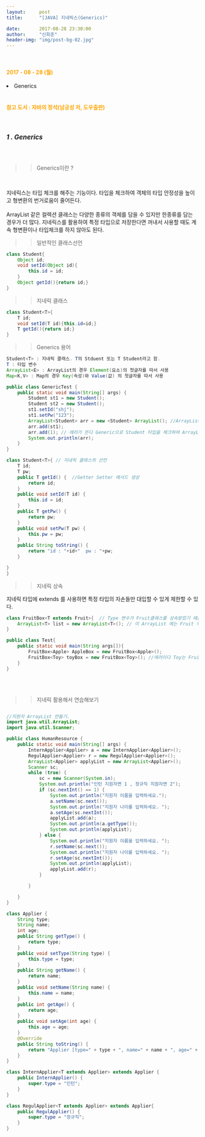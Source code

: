 ```yaml
---
layout:     post
title:      "[JAVA] 지네릭스(Generics)"

date:       2017-08-28 23:30:00
author:     "신희준"
header-img: "img/post-bg-02.jpg"
---
```

<br>
<H4 style ="font-weight:bold; color : orange">2017 - 08 - 28 (월)</H4>

<li>Generics</li>


<br>
<H4 style ="font-weight:bold; color:orange;">참고 도서 : 자바의 정석(남궁성 저, 도우출판)</H4>
<br>

<h5 style = "font-size: 17px; font-weight : bold;">1 . Generics</h5>
<br>

>>Generics이란 ?

<br>
<p>
<span style="font-size : 14px;"> 지네릭스는 타입 체크를 해주는 기능이다. 타입을 체크하여 객체의 타입 안정성을 높이고 형변환의 번거로움이 줄어든다.
<br><br>
ArrayList 같은 컬렉션 클래스는 다양한 종류의 객체를 담을 수 있지만 한종류를 담는 경우가 더 많다. 지네릭스를 활용하여 특정 타입으로 저장한다면 꺼내서 사용할 때도 계속 형변환이나 타입체크를 하지 않아도 된다.</span>
</p>

>>일반적인 클래스선언

~~~java
class Student{
	Object id;
	void setId(Object id){
		this.id = id;
	}
	Object getId(){return id;}
}
~~~

>>지네릭 클래스

~~~java
class Student<T>{
	T id;
	void setId(T id){this.id=id;}
	T getId(){return id;}
}
~~~

>>Generics 용어

~~~java
Student<T> : 지네릭 클래스. T의 Stduent 또는 T Student라고 함.
T : 타입 변수
ArrayList<E> : ArrayList의 경우 Element(요소)의 첫글자를 따서 사용
Map<K,V> : Map의 경우 Key(속성)와 Value(값) 의 첫글자를 따서 사용
~~~

~~~java
public class GenericTest {
	public static void main(String[] args) {
		Student st1 = new Student();
		Student st2 = new Student();
		st1.setId("shj");
		st1.setPw("123");
		ArrayList<Student> arr = new <Student> ArrayList(); //ArrayList에는 Student형태의 값을 저장
		arr.add(st1);
		arr.add(1); // 에러가 뜬다 Generic으로 Student 타입을 체크하여 ArrayList에 저장하기 때문에 다른 형태는 타입을 확인하여 저장을 못하게한다.
		System.out.println(arr);
	}
}

class Student<T>{ // 지네릭 클래스의 선언
	T id;
	T pw;
	public T getId() {  //Getter Setter 메서드 생성
		return id;
	}
	public void setId(T id) {
		this.id = id;
	}
	public T getPw() {
		return pw;
	}
	public void setPw(T pw) {
		this.pw = pw;
	}
	public String toString() {
		return "id : "+id+"  pw : "+pw;
	}

}
}

~~~

>> 지네릭 상속

<p><span style = "font-size :14px">지네릭 타입에 extends 를 사용하면 특정 타입의 자손들만 대입할 수 있게 제한할 수 있다.</span></p>

~~~java
class FruitBox<T extends Fruit>{  // Type 변수가 Fruit클래스를 상속받았기 때문에 Fruit 자손들만 담을 수 있다.
	ArrayList<T> list = new ArrayList<T>(); // 이 ArrayList 에는 Fruit 의 자손만 담을 수 있다.
}

public class Test{
	public static void main(String args[]){
		FruitBox<Apple> AppleBox = new FruitBox<Apple>();
		FruitBox<Toy> toyBox = new FruitBox<Toy>(); //에러이다 Toy는 Fruit의 자손이 아니기에
	}
}
~~~

<BR><BR>

>>지네릭 활용해서 연습해보기

~~~java

//지원자 ArrayList 만들기.
import java.util.ArrayList;
import java.util.Scanner;

public class HumanResource {
	public static void main(String[] args) {
		InternApplier<Applier> a = new InternApplier<Applier>();
		RegulApplier<Applier> r = new RegulApplier<Applier>();
		ArrayList<Applier> applyList = new ArrayList<Applier>();
		Scanner sc;
		while (true) {
			sc = new Scanner(System.in);
			System.out.println("인턴 지원자면 1 , 정규직 지원자면 2");
			if (sc.nextInt() == 1) {
				System.out.println("지원자 이름을 입력하세요.");
				a.setName(sc.next());
				System.out.println("지원자 나이를 입력하세요. ");
				a.setAge(sc.nextInt());
				applyList.add(a);
				System.out.println(a.getType());
				System.out.println(applyList);
			} else {
				System.out.println("지원자 이름을 입력하세요. ");
				r.setName(sc.next());
				System.out.println("지원자 나이를 입력하세요. ");
				r.setAge(sc.nextInt());
				System.out.println(applyList);
				applyList.add(r);
			}

		}

	}
}

class Applier {
	String type;
	String name;
	int age;
	public String getType() {
		return type;
	}
	public void setType(String type) {
		this.type = type;
	}
	public String getName() {
		return name;
	}
	public void setName(String name) {
		this.name = name;
	}
	public int getAge() {
		return age;
	}
	public void setAge(int age) {
		this.age = age;
	}
	@Override
	public String toString() {
		return "Applier [type=" + type + ", name=" + name + ", age=" + age + "]";
	}
}

class InternApplier<T extends Applier> extends Applier {
	public InternApplier() {
		super.type = "인턴";
	}
}

class RegulApplier<T extends Applier> extends Applier{
	public RegulApplier() {
		super.type = "정규직";
	}
}
~~~
